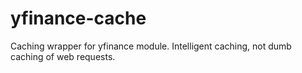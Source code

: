 # yfinance-cache
Caching wrapper for yfinance module. Intelligent caching, not dumb caching of web requests.
